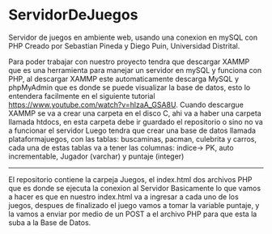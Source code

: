 # ServidorDeJuegos
Servidor de juegos en ambiente web, usando una conexion en mySQL con PHP
Creado por Sebastian Pineda y Diego Puin, Universidad Distrital. 

Para poder trabajar con nuestro proyecto tendra que descargar XAMMP que es una herramienta para manejar un servidor en mySQL y funciona con PHP, al descargar XAMMP este automaticamente descarga MySQL y phpMyAdmin que es donde se puede visualizar la base de datos, esto lo entendera facilmente en el siguiente tutorial https://www.youtube.com/watch?v=hlzaA_GSA8U.
Cuando descargue XAMMP se va a crear una carpeta en el disco C, ahi va a haber una carpeta llamada htdocs, en esta carpeta debe ir guardado el repositorio o sino no va a funcionar el servidor
Luego tendra que crear una base de datos llamada plataformajuegos, con las tablas: buscaminas, pacman, culebrita y carros, cada una de estas tablas va a tener las columnas: indice-> PK, auto incrementable, Jugador (varchar) y puntaje (integer)

-------------------------------------------------------------------------------------------------------------------------------------------
El repositorio contiene la carpeja Juegos, el index.html dos archivos PHP que es donde se ejecuta la conexion al Servidor
Basicamente lo que vamos a hacer es que en nuestro index.html va a ingresar a cada uno de los juegos, despues de finalizado el juego vamos a tomar la variable puntaje, y la vamos a enviar por medio de un POST a el archivo PHP para que esta la suba a la Base de Datos. 
